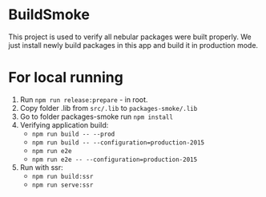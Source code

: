 # BuildSmoke

This project is used to verify all nebular packages were built properly.
We just install newly build packages in this app and build it in production mode.

# For local running
1. Run `npm run release:prepare` - in root.
2. Copy folder .lib from `src/.lib` to `packages-smoke/.lib`
3. Go to folder packages-smoke run `npm install`
4. Verifying application build:
     - `npm run build -- --prod`
     - `npm run build -- --configuration=production-2015`
     - `npm run e2e`
     - `npm run e2e -- --configuration=production-2015`
5. Run with ssr:
     - `npm run build:ssr`
     - `npm run serve:ssr`
